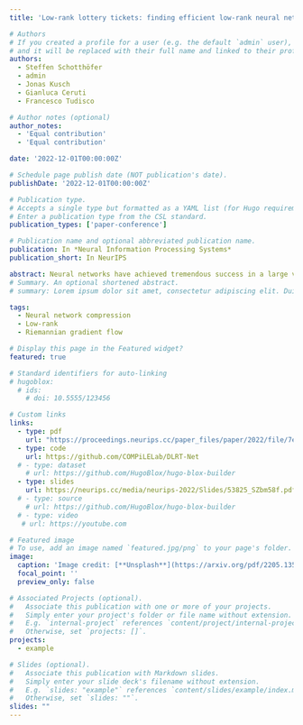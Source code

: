 ```yaml
---
title: 'Low-rank lottery tickets: finding efficient low-rank neural networks via matrix differential equations'

# Authors
# If you created a profile for a user (e.g. the default `admin` user), write the username (folder name) here
# and it will be replaced with their full name and linked to their profile.
authors:
  - Steffen Schotthöfer
  - admin
  - Jonas Kusch
  - Gianluca Ceruti
  - Francesco Tudisco

# Author notes (optional)
author_notes:
  - 'Equal contribution'
  - 'Equal contribution'

date: '2022-12-01T00:00:00Z'

# Schedule page publish date (NOT publication's date).
publishDate: '2022-12-01T00:00:00Z'

# Publication type.
# Accepts a single type but formatted as a YAML list (for Hugo requirements).
# Enter a publication type from the CSL standard.
publication_types: ['paper-conference']

# Publication name and optional abbreviated publication name.
publication: In *Neural Information Processing Systems*
publication_short: In NeurIPS

abstract: Neural networks have achieved tremendous success in a large variety of applications. However, their memory footprint and computational demand can render them impractical in application settings with limited hardware or energy resources. In this work, we propose a novel algorithm to find efficient low-rank subnetworks. Remarkably, these subnetworks are determined and adapted already during the training phase and the overall time and memory resources required by both training and evaluating them is significantly reduced. The main idea is to restrict the weight matrices to a low-rank manifold and to update the low-rank factors rather than the full matrix during training. To derive training updates that are restricted to the prescribed manifold, we employ techniques from dynamic model order reduction for matrix differential equations. Moreover, our method automatically and dynamically adapts the ranks during training to achieve a desired approximation accuracy.The efficiency of the proposed method is demonstrated through a variety of numerical experiments on fully-connected and convolutional networks.
# Summary. An optional shortened abstract.
# summary: Lorem ipsum dolor sit amet, consectetur adipiscing elit. Duis posuere tellus ac convallis placerat. Proin tincidunt magna sed ex sollicitudin condimentum.

tags:
  - Neural network compression
  - Low-rank 
  - Riemannian gradient flow 

# Display this page in the Featured widget?
featured: true

# Standard identifiers for auto-linking
# hugoblox:
  # ids:
    # doi: 10.5555/123456

# Custom links
links:
  - type: pdf
    url: "https://proceedings.neurips.cc/paper_files/paper/2022/file/7e98b00eeafcdaeb0c5661fb9355be3a-Paper-Conference.pdf"
  - type: code
    url: https://github.com/COMPiLELab/DLRT-Net
  # - type: dataset
    # url: https://github.com/HugoBlox/hugo-blox-builder
  - type: slides
    url: https://neurips.cc/media/neurips-2022/Slides/53825_SZbm58f.pdf
  # - type: source
    # url: https://github.com/HugoBlox/hugo-blox-builder
  # - type: video
   # url: https://youtube.com

# Featured image
# To use, add an image named `featured.jpg/png` to your page's folder.
image:
  caption: 'Image credit: [**Unsplash**](https://arxiv.org/pdf/2205.13571)'
  focal_point: ''
  preview_only: false

# Associated Projects (optional).
#   Associate this publication with one or more of your projects.
#   Simply enter your project's folder or file name without extension.
#   E.g. `internal-project` references `content/project/internal-project/index.md`.
#   Otherwise, set `projects: []`.
projects:
  - example

# Slides (optional).
#   Associate this publication with Markdown slides.
#   Simply enter your slide deck's filename without extension.
#   E.g. `slides: "example"` references `content/slides/example/index.md`.
#   Otherwise, set `slides: ""`.
slides: ""
---
```

